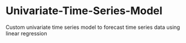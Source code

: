 # Univariate-Time-Series-Model
Custom univariate time series model to forecast time series data using linear regression
